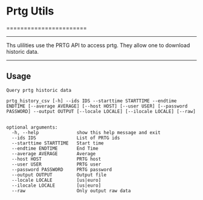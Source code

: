 # Prtg Utils
=======================


----

Ths ulilities use the PRTG API to access prtg.
They allow one to download historic data.

--- 

## Usage 
    Query prtg historic data

    prtg_history_csv [-h] --ids IDS --starttime STARTTIME --endtime ENDTIME [--average AVERAGE] [--host HOST] [--user USER] [--password PASSWORD] --output OUTPUT [--locale LOCALE] [--ilocale LOCALE] [--raw]


    optional arguments:
      -h, --help              show this help message and exit
      --ids IDS               List of PRTG ids
      --starttime STARTTIME   Start time
      --endtime ENDTIME       End Time
      --average AVERAGE       Average
      --host HOST             PRTG host
      --user USER             PRTG user
      --password PASSWORD     PRTG password
      --output OUTPUT         Output file
      --locale LOCALE         [us|euro]
      --ilocale LOCALE        [us|euro]
      --raw                   Only output raw data

